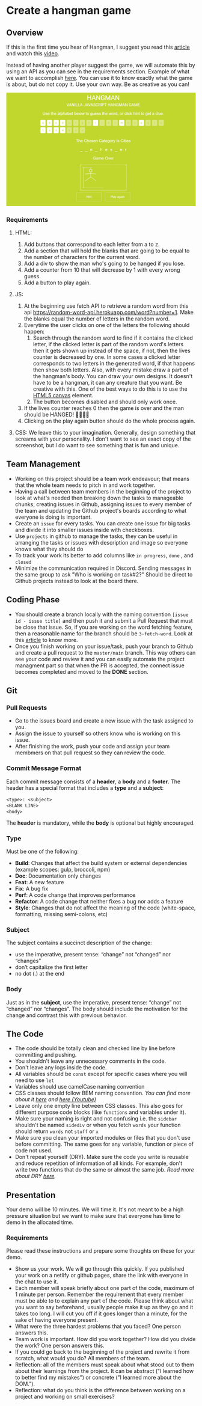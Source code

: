 # Create a hangman game

## Overview

If this is the first time you hear of Hangman, I suggest you read this [article](<https://en.wikipedia.org/wiki/Hangman_(game)>) and watch this [video](https://www.youtube.com/watch?v=leW9ZotUVYo).

Instead of having another player suggest the game, we will automate this by using an API as you can see in the requirements section. Example of what we want to accomplish [here](https://codepen.io/cathydutton/pen/ldazc). You can use it to know exactly what the game is about, but do not copy it. Use your own way. Be as creative as you can!

![Example of hangman game](images/example.jpg)

### Requirements

1. HTML:

   1. Add buttons that correspond to each letter from a to z.
   2. Add a section that will hold the blanks that are going to be equal to the number of characters for the current word.
   3. Add a div to show the man who's going to be hanged if you lose.
   4. Add a counter from 10 that will decrease by 1 with every wrong guess.
   5. Add a button to play again.

2. JS:

   1. At the beginning use fetch API to retrieve a random word from this api <https://random-word-api.herokuapp.com/word?number=1>. Make the blanks equal the number of letters in the random word.
   2. Everytime the user clicks on one of the letters the following should happen:
      1. Search through the random word to find if it contains the clicked letter, if the clicked letter is part of the random word's letters then it gets shown up instead of the space, if not, then the lives counter is decreased by one. In some cases a clicked letter corresponds to two letters in the generated word, if that happens then show both letters. Also, with every mistake draw a part of the hangman's body. You can draw your own designs. It doesn't have to be a hangman, it can any creature that you want. Be creative with this. One of the best ways to do this is to use the [HTML5 canvas](https://developer.mozilla.org/en-US/docs/Web/API/Canvas_API) element.
      2. The button becomes disabled and should only work once.
   3. If the lives counter reaches 0 then the game is over and the man should be HANGED! 👨‍🦱🔪😢
   4. Clicking on the play again button should do the whole process again.

3. CSS: We leave this to your imagination. Generally, design something that screams with your personality. I don't want to see an exact copy of the screenshot, but I do want to see something that is fun and unique.

## Team Management

- Working on this project should be a team work endeavour; that means that the whole team needs to pitch in and work together.
- Having a call between team members in the beginning of the project to look at what's needed then breaking down the tasks to manageable chunks, creating issues in Github, assigning issues to every member of the team and updating the Github project's boards according to what everyone is doing is important.
- Create an `issue` for every tasks. You can create one issue for big tasks and divide it into smaller issues inside with checkboxes.
- Use `projects` in github to manage the tasks, they can be useful in arranging the tasks or issues with description and image so everyone knows what they should do
- To track your work its better to add columns like `in progress`, `done` , and `closed`
- Minimize the communication required in Discord. Sending messages in the same group to ask "Who is working on task#2?" Should be direct to Github projects instead to look at the board there.

## Coding Phase

- You should create a branch locally with the naming convention `[issue id - issue title]` and then push it and submit a Pull Request that must be close that issue. So, if you are working on the word fetching feature, then a reasonable name for the branch should be `3-fetch-word`. Look at this [article](https://github.blog/2013-05-14-closing-issues-via-pull-requests/) to know more.
- Once you finish working on your issue/task, push your branch to Github and create a pull request to the `master/main` branch. This way others can see your code and review it and you can easily automate the project managment part so that when the PR is accepted, the connect issue becomes completed and moved to the **DONE** section.

## Git

### **Pull Requests**

- Go to the issues board and create a new issue with the task assigned to you.
- Assign the issue to yourself so others know who is working on this issue.
- After finishing the work, push your code and assign your team membmers on that pull request so they can review the code.

### **Commit Message Format**

Each commit message consists of a **header**, a **body** and a **footer**. The header has a special format that includes a **type** and a **subject**:

```
<type>: <subject>
<BLANK LINE>
<body>
```

The **header** is mandatory, while the **body** is optional but highly encouraged.

### **Type**

Must be one of the following:

- **Build**: Changes that affect the build system or external dependencies (example scopes: gulp, broccoli, npm)
- **Doc**: Documentation only changes
- **Feat**: A new feature
- **Fix**: A bug fix
- **Perf**: A code change that improves performance
- **Refactor**: A code change that neither fixes a bug nor adds a feature
- **Style**: Changes that do not affect the meaning of the code (white-space, formatting, missing semi-colons, etc)

### **Subject**

The subject contains a succinct description of the change:

- use the imperative, present tense: “change” not “changed” nor “changes”
- don’t capitalize the first letter
- no dot (.) at the end

### **Body**

Just as in the **subject**, use the imperative, present tense: “change” not “changed” nor “changes”. The body should include the motivation for the change and contrast this with previous behavior.

## The Code

- The code should be totally clean and checked line by line before committing and pushing.
- You shouldn't leave any unnecessary comments in the code.
- Don't leave any logs inside the code.
- All variables should be `const` except for specific cases where you will need to use `let`
- Variables should use camelCase naming convention
- CSS classes should follow BEM naming convention. _You can find more about it [here](http://getbem.com/naming/) and [here (Youtube)](https://www.youtube.com/watch?v=SLjHSVwXYq4)_
- Leave only one empty line between CSS classes. This also goes for different purpose code blocks (like `functions` and variables under it).
- Make sure your naming is right and not confusing i.e. the `sidebar` shouldn't be named `sidediv` or when you fetch `words` your function should return `words` not `stuff` or `x`
- Make sure you clean your imported modules or files that you don't use before committing. The same goes for any variable, function or piece of code not used.
- Don't repeat yourself (DRY). Make sure the code you write is reusable and reduce repetition of information of all kinds. For example, don't write two functions that do the same or almost the same job. _Read more about DRY [here](https://en.wikipedia.org/wiki/Don't_repeat_yourself)._

## Presentation

Your demo will be 10 minutes. We will time it. It's not meant to be a high pressure situation but we want to make sure that everyone has time to demo in the allocated time.

### Requirements

Please read these instructions and prepare some thoughts on these for your demo.

- Show us your work. We will go through this quickly. If you published your work on a netlify or github pages, share the link with everyone in the chat to use it.
- Each member will speak briefly about one part of the code, maximum of 1 minute per person. Remember the requirement that every member must be able to to explain any part of the code. Please think about what you want to say beforehand, usually people make it up as they go and it takes too long. I will cut you off if it goes longer than a minute, for the sake of having everyone present.
- What were the three hardest problems that you faced? One person answers this.
- Team work is important. How did you work together? How did you divide the work? One person answers this.
- If you could go back to the beginning of the project and rewrite it from scratch, what would you do? All members of the team.
- Reflection: all of the members must speak about what stood out to them about their learnings from the project. It can be abstract ("I learned how to better find my mistakes") or concrete ("I learned more about the DOM.").
- Reflection: what do you think is the difference between working on a project and working on small exercises?
